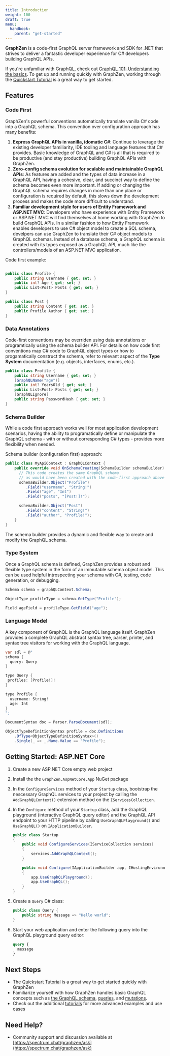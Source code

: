 ```yaml
---
title: Introduction
weight: 100
draft: true
menu:
  handbook:
    parent: "get-started"
---
```


**GraphZen** is a code-first GraphQL server framework and SDK for .NET that strives to deliver a fantastic developer experience for C# developers building GraphQL APIs.

If you're unfamiliar with GraphQL, check out [GraphQL 101: Understanding the basics](/manual/get-started/graphql-101/). To get up and running quickly with GraphZen, working through the [Quickstart Tutorial](/tutorials/quickstart) is a great way to get started.

## Features

### Code First

GraphZen's powerful conventions automatically translate vanilla C# code into a GraphQL schema. This convention over configuration approach has many benefits:

1. **Express GraphQL APIs in vanilla, idomatic C#**: Continue to leverage the existing developer familiarity, IDE tooling and language features that C# provides. Basic knowledge of GraphQL and C# is all that is required to be productive (and stay productive) building GraphQL APIs with GraphZen.
2. **Zero-config schema evolution for scalable and maintainable GraphQL APIs**: As features are added and the types of data increase in a GraphQL API, having a cohesive, clear, and succinct way to define the schema becomes even more important. If adding or changing the GraphQL schema requires changes in more than one place or configuration is required by default, this slows down the development process and makes the code more difficult to understand.
3. **Familiar development style for users of Entity Framework and ASP.NET MVC**: Developers who have experience with Entity Framework or ASP.NET MVC will find themselves at home working with GraphZen to build GraphQL APIs. In a similar fashion to how Entity Framework enables developers to use C# object model to create a SQL schema, develpers can use GraphZen to translate their C# object models to GraphQL schemas. Instead of a database schema, a GraphQL schema is created with its types exposed as a GraphQL API, much like the controllers/models of an ASP.NET MVC application.

Code first example:

```csharp

public class Profile {
    public string Username { get; set; }
    public int? Age { get; set; }
    public List<Post> Posts { get; set; }
}

public class Post {
    public string Content { get; set; }
    public Profile Author { get; set; }
}

```

### Data Annotations

Code-first conventions may be overriden using data annotations or programtically using the schema builder API. For details on how code first conventions map C# code to GraphQL object types or how to progamatically construct the schema, refer to relevant aspect of the **Type System** documentation (e.g. objects, interfaces, enums, etc.).

```csharp
public class Profile {
    public string Username { get; set; }
    [GraphQLName("age")]
    public int? YearsOld { get; set; }
    public List<Post> Posts { get; set; }
    [GraphQLIgnore]
    public string PasswordHash { get; set; }
}
```

### Schema Builder

While a code first approach works well for most application development scenarios, having the ability to programatically define or manipulate the GraphQL schema - with or without corresponding C# types - provides more flexibility when needed.

Schema builder (configuration first) approach:

```csharp
public class MyApiContext : GraphQLContext {
    public override void OnSchemaCreating(SchemaBuilder schemaBuilder) {
      // This code creates the same GraphQL schema
      // as would have been created with the code-first approach above
      schemaBuilder.Object("Profile")
         .Field("username", "String!")
         .Field("age", "Int")
         .Field("posts", "[Post!]!");

      schemaBuilder.Object("Post")
         .Field("content", "String!")
         .Field("author", "Profile!");
    }
}

```

The schema builder provides a dynamic and flexible way to create and modify the GraphQL schema.

### Type System

Once a GraphQL schema is defined, GraphZen provides a robust and flexible type system in the form of an immutable schema object model. This can be used helpful introspecting your schema with C#, testing, code generation, or debugging.

```csharp
Schema schema = graphQLContext.Schema;

ObjectType profileType = schema.GetType("Profile");

Field ageField = profileType.GetField("age");
```

### Language Model

A key component of GraphQL is the GraphQL language itself. GraphZen provides a complete GraphQL abstract syntax tree, parser, printer, and syntax tree visitors for working with the GraphQL language.

```csharp
var sdl = @"
schema {
  query: Query
}

type Query {
 profiles: [Profile!]!
}

type Profile {
  username: String!
  age: Int
}
";

DocumentSyntax doc = Parser.ParseDocument(sdl);

ObjectTypeDefinitionSyntax profile = doc.Definitions
    .OfType<ObjectTypeDefinitionSyntax>()
    .Single(_ => _.Name.Value == "Profile");
```

## Getting Started: ASP.NET Core

1.  Create a new ASP.NET Core empty web project
2.  Install the the `GraphZen.AspNetCore.App` NuGet package
3.  In the `ConfigureServices` method of your `Startup` class, bootstrap the nescessary GraphQL services to your project by calling the `AddGraphQLContext()` extension method on the `IServicesCollection`.
4.  In the `Configure` method of your `Startup` class, add the GraphQL playground (interactive GraphQL query editor) and the GraphQL API endpoint to your HTTP pipeline by calling `UseGraphQLPlayground()` and `UseGraphQL()` on `IApplicationBuilder`.

    ```csharp
    public class Startup
    {
        public void ConfigureServices(IServiceCollection services)
        {
            services.AddGraphQLContext();
        }

        public void Configure(IApplicationBuilder app, IHostingEnvironment env)
        {
            app.UseGraphQLPlayground();
            app.UseGraphQL();
        }
    }
    ```

5.  Create a `Query` C# class:

    ```csharp
    public class Query {
        public string Message => "Hello world";
    }
    ```

6.  Start your web application and enter the following query into the GraphQL playground query editor:

    ```graphql
    query {
      message
    }
    ```

## Next Steps

- The [Quickstart Tutorial](/tutorials/quickstart) is a great way to get started quickly with GraphZen
- Familiarize yourself with how GraphZen handles basic GraphQL concepts such as [the GraphQL schema](/handbook/concepts/schema), [queries](/handbook/concepts/queries), and [mutations](/handbook/concepts/mutations).
- Check out the additional [tutorials](/tutorials) for more advanced examples and use cases

## Need Help?

- Community support and discussion available at [https://spectrum.chat/graphzen/ask](https://spectrum.chat/graphzen/ask)

```

```
